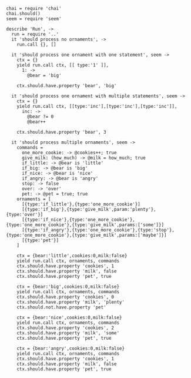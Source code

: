     chai = require 'chai'
    chai.should()
    seem = require 'seem'

    describe 'Run', ->
      run = require '..'
      it 'should process no ornaments', ->
        run.call {}, []

      it 'should process one ornament with one statement', seem ->
        ctx = {}
        yield run.call ctx, [[ type:'1' ]],
          1: ->
            @bear = 'big'

        ctx.should.have.property 'bear', 'big'

      it 'should process one ornament with multiple statements', seem ->
        ctx = {}
        yield run.call ctx, [[type:'inc'],[type:'inc'],[type:'inc']],
          inc: ->
            @bear ?= 0
            @bear++

        ctx.should.have.property 'bear', 3

      it 'should process multiple ornaments', seem ->
        commands =
          one_more_cookie: -> @cookies++; true
          give_milk: (how_much) -> @milk = how_much; true
          if_little: -> @bear is 'little'
          if_big: -> @bear is 'big'
          if_nice: -> @bear is 'nice'
          if_angry: -> @bear is 'angry'
          stop: -> false
          over: -> 'over'
          pet: -> @pet = true; true
        ornaments = [
          [{type:'if_little'},{type:'one_more_cookie'}]
          [{type:'if_big'},{type:'give_milk',param:'plenty'},{type:'over'}]
          [{type:'if_nice'},{type:'one_more_cookie'},{type:'one_more_cookie'},{type:'give_milk',params:['some']}]
          [{type:'if_angry'},{type:'one_more_cookie'},{type:'stop'},{type:'one_more_cookie'},{type:'give_milk',params:['maybe']}]
          [{type:'pet'}]
        ]

        ctx = {bear:'little',cookies:0,milk:false}
        yield run.call ctx, ornaments, commands
        ctx.should.have.property 'cookies', 1
        ctx.should.have.property 'milk', false
        ctx.should.have.property 'pet', true

        ctx = {bear:'big',cookies:0,milk:false}
        yield run.call ctx, ornaments, commands
        ctx.should.have.property 'cookies', 0
        ctx.should.have.property 'milk', 'plenty'
        ctx.should.not.have.property 'pet'

        ctx = {bear:'nice',cookies:0,milk:false}
        yield run.call ctx, ornaments, commands
        ctx.should.have.property 'cookies', 2
        ctx.should.have.property 'milk', 'some'
        ctx.should.have.property 'pet', true

        ctx = {bear:'angry',cookies:0,milk:false}
        yield run.call ctx, ornaments, commands
        ctx.should.have.property 'cookies', 1
        ctx.should.have.property 'milk', false
        ctx.should.have.property 'pet', true
